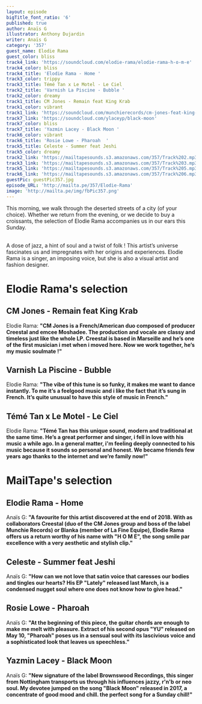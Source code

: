 ```yaml
---
layout: episode
bigTitle_font_ratio: '6'
published: true
author: Anaïs G
illustrator: Anthony Dujardin
writer: Anaïs G
category: '357'
guest_name: Elodie Rama
guest_color: bliss
track4_link: 'https://soundcloud.com/elodie-rama/elodie-rama-h-o-m-e'
track4_color: bliss
track4_title: 'Elodie Rama - Home '
track3_color: trippy
track3_title: Témé Tan x Le Motel - Le Ciel
track2_title: 'Varnish La Piscine - Bubble '
track2_color: dreamy
track1_title: CM Jones - Remain feat King Krab
track1_color: vibrant
track1_link: 'https://soundcloud.com/munchierecords/cm-jones-feat-king-krab-remain'
track7_link: 'https://soundcloud.com/ylaceyp/black-moon'
track7_color: bliss
track7_title: 'Yazmin Lacey - Black Moon '
track6_color: vibrant
track6_title: 'Rosie Lowe - Pharoah  '
track5_title: Celeste - Summer feat Jeshi
track5_color: dreamy
track2_link: 'https://mailtapesounds.s3.amazonaws.com/357/Track%202.mp3'
track3_link: 'https://mailtapesounds.s3.amazonaws.com/357/Track%203.mp3'
track5_link: 'https://mailtapesounds.s3.amazonaws.com/357/Track%205.mp3'
track6_link: 'https://mailtapesounds.s3.amazonaws.com/357/Track%206.mp3'
guestPic: guestPic357.jpg
episode_URL: 'http://mailta.pe/357/Elodie-Rama'
image: 'http://mailta.pe/img/fbPic357.png'
---
```

<p id="introduction">This morning, we walk through the deserted streets of a city (of your choice). Whether we return from the evening, or we decide to buy a croissants, the selection of Elodie Rama accompanies us in our ears this Sunday.
<br><br>

A dose of jazz, a hint of soul and a twist of folk ! This artist’s universe fascinates us and impregnates with her origins and experiences. Elodie Rama is a singer, an imposing voice, but she is also a visual artist and fashion designer.</p>



# Elodie Rama's selection

## CM Jones - Remain feat King Krab
Elodie Rama: **"**CM Jones is a French/American duo composed of producer Creestal and emcee Moshadee. The production and vocale are classy and timeless just like the whole LP. Creestal is based in Marseille and he’s one of the first musician i met when i moved here. Now we work together, he’s my music soulmate !**"**

## Varnish La Piscine - Bubble
Elodie Rama: **"**The vibe of this tune is so funky, it makes me want to dance instantly. To me it’s a feelgood music and i like the fact that it’s sung in French. It’s quite unusual to have this style of music in French.**"**

## Témé Tan x Le Motel - Le Ciel 
Elodie Rama: **"**Témé Tan has this unique sound, modern and traditional at the same time. He’s a great performer and singer, i fell in love with his music a while ago. In a general matter, i'm feeling deeply connected to his music because it sounds so personal and honest. We became friends few years ago thanks to the internet and we’re family now!**"**


# MailTape's selection

## Elodie Rama - Home 
Anaïs G: **"**A favourite for this artist discovered at the end of 2018. With as collaborators Creestal (duo of the CM Jones group and boss of the label Munchie Records) or Blanka (member of La Fine Equipe), Elodie Rama offers us a return worthy of his name with "H O M E", the song smile par excellence with a very aesthetic and stylish clip.**"**

## Celeste - Summer feat Jeshi
Anaïs G: **"**How can we not love that satin voice that caresses our bodies and tingles our hearts? His EP "Lately" released last March, is a condensed nugget soul where one does not know how to give head.**"**

## Rosie Lowe - Pharoah
Anaïs G: **"**At the beginning of this piece, the guitar chords are enough to make me melt with pleasure. Extract of his second opus "YU" released on May 10, "Pharoah" poses us in a sensual soul with its lascivious voice and a sophisticated look that leaves us speechless.**"**

## Yazmin Lacey - Black Moon 
Anaïs G: **"**New signature of the label Brownswood Recordings, this singer from Nottingham transports us through his influences jazzy, r'n'b or neo soul. My devotee jumped on the song "Black Moon" released in 2017, a concentrate of good mood and chill. the perfect song for a Sunday chill!**"**



<p id="outroduction"> </p>
